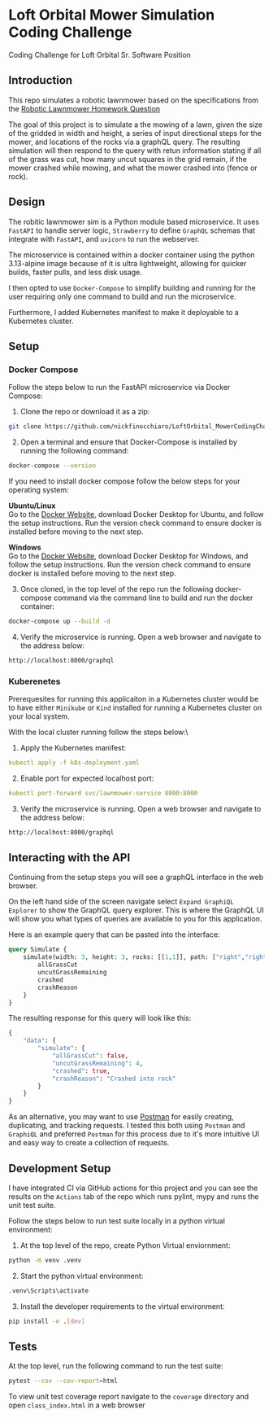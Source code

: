 # Loft Orbital Mower Simulation Coding Challenge
Coding Challenge for Loft Orbital Sr. Software Position

## Introduction
This repo simulates a robotic lawnmower based on the specifications from the [Robotic Lawnmower Homework Question](https://loftorbital.atlassian.net/wiki/external/MWVmZDQyYjUxMWIwNGZhZWI1YjRjNjkyYTkyZTNlNGU#%E2%9C%85-Evaluation-Criteria)

The goal of this project is to simulate a the mowing of a lawn, given the size of the gridded in width and height, a series of input directional steps for the mower, and locations of the rocks via a graphQL query. The resulting simulation will then respond to the query with retun information stating if all of the grass was cut, how many uncut squares in the grid remain, if the mower crashed while mowing, and what the mower crashed into (fence or rock).

## Design
The robitic lawnmower sim is a Python module based microservice. It uses `FastAPI` to handle server logic, `Strawberry` to define `GraphQL` schemas that integrate with `FastAPI`, and `uvicorn` to run the webserver. 

The microservice is contained within a docker container using the python 3.13-alpine image because of it is ultra lightweight, allowing for quicker builds, faster pulls, and less disk usage.

I then opted to use `Docker-Compose` to simplify building and running for the user requiring only one command to build and run the microservice. 

Furthermore, I added Kubernetes manifest to make it deployable to a Kubernetes cluster. 
## Setup
### Docker Compose
Follow the steps below to run the FastAPI microservice via Docker Compose:
1. Clone the repo or download it as a zip:
```bash
git clone https://github.com/nickfinocchiaro/LoftOrbital_MowerCodingChallenge.git
```

2. Open a terminal and ensure that Docker-Compose is installed by running the following command:
```bash
docker-compose --version
```

If you need to install docker compose follow the below steps for your operating system:

**Ubuntu/Linux**\
Go to the [Docker Website](https://docs.docker.com/engine/install/ubuntu/), download Docker Desktop for Ubuntu, and follow the setup instructions. Run the version check command to ensure docker is installed before moving to the next step.

**Windows**\
Go to the [Docker Website](https://docs.docker.com/desktop/setup/install/windows-install/), download Docker Desktop for Windows, and follow the setup instructions. Run the version check command to ensure docker is installed before moving to the next step.

3. Once cloned, in the top level of the repo run the following docker-compose command via the command line to build and run the docker container:
```bash
docker-compose up --build -d
```

4. Verify the microservice is running. Open a web browser and navigate to the address below:
```html
http://localhost:8000/graphql
```
### Kuberenetes
Prerequesites for running this applicaiton in a Kubernetes cluster would be to have either `Minikube` or `Kind` installed for running a Kubernetes cluster on your local system. 

With the local cluster running follow the steps below:\
1. Apply the Kubernetes manifest:
```yml
kubectl apply -f k8s-deployment.yaml
```
2. Enable port for expected localhost port:
```yml
kubectl port-forward svc/lawnmower-service 8000:8000
```
3. Verify the microservice is running. Open a web browser and navigate to the address below:
```html
http://localhost:8000/graphql
```

## Interacting with the API
Continuing from the setup steps you will see a graphQL interface in the web browser. 

On the left hand side of the screen navigate select `Expand GraphiQL Explorer` to show the GraphQL query explorer. This is where the GraphQL UI will show you what types of queries are available to you for this application.

Here is an example query that can be pasted into the interface:
```GraphQL
query Simulate {
    simulate(width: 3, height: 3, rocks: [[1,1]], path: ["right","right","down","left","left","up"]) {
        allGrassCut
        uncutGrassRemaining
        crashed
        crashReason
    }
}
```

The resulting response for this query will look like this:
```GraphQL
{
    "data": {
        "simulate": {
            "allGrassCut": false,
            "uncutGrassRemaining": 4,
            "crashed": true,
            "crashReason": "Crashed into rock"
        }
    }
}
```

As an alternative, you may want to use [Postman](https://www.postman.com/) for easily creating, duplicating, and tracking requests. I tested this both using `Postman` and `GraphiQL` and preferred `Postman` for this process due to it's more intuitive UI and easy way to create a collection of requests. 

## Development Setup
I have integrated CI via GitHub actions for this project and you can see the results on the `Actions` tab of the repo which runs pylint, mypy and runs the unit test suite.

Follow the steps below to run test suite locally in a python virtual environment:
1. At the top level of the repo, create Python Virtual enviornment:
```bash
python -m venv .venv
```
2. Start the python virtual environment:
```bash
.venv\Scripts\activate
```
3. Install the developer requirements to the virtual environment:
```bash
pip install -e .[dev]
```
## Tests
At the top level, run the following command to run the test suite:
```bash
pytest --cov --cov-report=html
``` 
To view unit test coverage report navigate to the `coverage` directory and open `class_index.html` in a web browser
